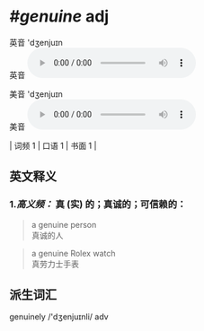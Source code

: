# ***\#genuine*** adj
英音 'dʒenjuɪn  
英音
<audio src="./media/genuine-B.aac" controls="controls"></audio>

美音 'dʒenjuɪn  
美音
<audio src="./media/genuine.aac" controls="controls"></audio>



| 词频 1 | 口语 1 | 书面 1 |  

英文释义
---
### 1.*高义频：* **真 (实) 的；真诚的；可信赖的：**  

 > a genuine person  
 > 真诚的人    

 > a genuine Rolex watch  
 > 真劳力士手表    


派生词汇
---
genuinely /'dʒenjuɪnli/ adv   


